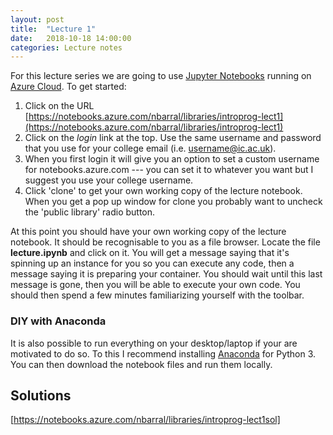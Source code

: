 ```yaml
---
layout: post
title:  "Lecture 1"
date:   2018-10-18 14:00:00
categories: Lecture notes
---
```


For this lecture series we are going to use [Jupyter Notebooks](http://jupyter.org/) running on [Azure Cloud](https://azure.microsoft.com/en-gb/overview/what-is-azure/). To get started:

1. Click on the URL
[https://notebooks.azure.com/nbarral/libraries/introprog-lect1](https://notebooks.azure.com/nbarral/libraries/introprog-lect1)
2. Click on the *login* link at the top. Use the same username and password that you use for your college email (i.e. username@ic.ac.uk).
3. When you first login it will give you an option to set a custom username for notebooks.azure.com --- you can set it to whatever you want but I suggest you use your college username.
4. Click 'clone' to get your own working copy of the lecture notebook. When you get a pop up window for clone you probably want to uncheck the 'public library' radio button.

At this point you should have your own working copy of the lecture notebook. It
should be recognisable to you as a file browser. Locate the file
**lecture.ipynb** and click on it. You will get a message saying that it's 
spinning up an instance for you so you can execute any code, then a message saying 
it is preparing your container. You should wait until this last message is gone, then you 
will be able to execute your own code. You should then spend a few minutes familiarizing
yourself with the toolbar.

### DIY with Anaconda
It is also possible to run everything on your desktop/laptop if your are motivated to do so. To this I recommend installing [Anaconda](https://www.anaconda.com/download/) for Python 3. You can then download the notebook files and run them locally.


## Solutions
[https://notebooks.azure.com/nbarral/libraries/introprog-lect1sol]
